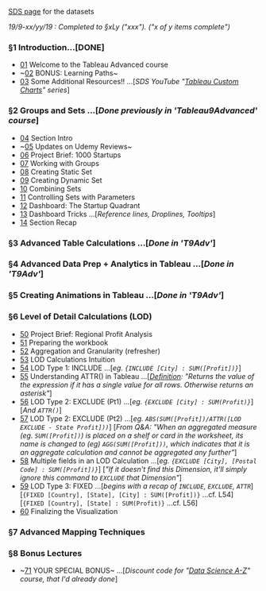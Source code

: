 [SDS page](https://www.superdatascience.com/pages/tableau-advanced) for the datasets

*19/9-xx/yy/19 : Completed to §xLy ("xxx"). ("x of y items complete")*


### §1 Introduction...[DONE]

* [01](https://www.udemy.com/tableau-2018-advanced/learn/lecture/11157778) Welcome to the Tableau Advanced course
* ~[02](https://www.udemy.com/tableau-2018-advanced/learn/lecture/14750398) BONUS: Learning Paths~
* [03]() Some Additional Resources!! ...[*SDS YouTube "[Tableau Custom Charts](https://www.youtube.com/playlist?list=PLE50-dh6JzC450Hn6EjPM238yZUPs-RQ1)" series*]


### §2 Groups and Sets ...[*Done previously in 'Tableau9Advanced' course*]

* [04](https://www.udemy.com/tableau-2018-advanced/learn/lecture/11157784) Section Intro
* ~[05](https://www.udemy.com/tableau-2018-advanced/learn/lecture/12498322) Updates on Udemy Reviews~
* [06](https://www.udemy.com/tableau-2018-advanced/learn/lecture/11157788) Project Brief: 1000 Startups
* [07]() Working with Groups
* [08]() Creating Static Set
* [09]() Creating Dynamic Set
* [10]() Combining Sets
* [11]() Controlling Sets with Parameters
* [12]() Dashboard: The Startup Quadrant
* [13]() Dashboard Tricks ...[*Reference lines, Droplines, Tooltips*]
* [14]() Section Recap


### §3 Advanced Table Calculations ...[*Done in 'T9Adv'*]


### §4 Advanced Data Prep + Analytics in Tableau ...[*Done in 'T9Adv'*]


### §5 Creating Animations in Tableau ...[*Done in 'T9Adv'*]


### §6 Level of Detail Calculations (LOD)

* [50](https://www.udemy.com/tableau-2018-advanced/learn/lecture/11157940) Project Brief: Regional Profit Analysis
* [51](https://www.udemy.com/tableau-2018-advanced/learn/lecture/11157942) Preparing the workbook
* [52](https://www.udemy.com/course/tableau-2018-advanced/learn/lecture/11157944) Aggregation and Granularity (refresher)
* [53](https://www.udemy.com/course/tableau-2018-advanced/learn/lecture/11157946) LOD Calculations Intuition
* [54](https://www.udemy.com/course/tableau-2018-advanced/learn/lecture/11157948) LOD Type 1: INCLUDE ...[*eg. `{INCLUDE [City] : SUM([Profit])}`*]
* [55](https://www.udemy.com/course/tableau-2018-advanced/learn/lecture/11157950) Understanding ATTR() in Tableau ...[*[Definition](https://help.tableau.com/current/pro/desktop/en-us/calculations_calculatedfields_aggregate_create.htm): "Returns the value of the expression if it has a single value for all rows. Otherwise returns an asterisk"*]
* [56](https://www.udemy.com/course/tableau-2018-advanced/learn/lecture/11157952) LOD Type 2: EXCLUDE (Pt1) ...[*eg. `{EXCLUDE [City] : SUM(Profit)}`*] [*And `ATTR()`*]
* [57](https://www.udemy.com/course/tableau-2018-advanced/learn/lecture/11157954) LOD Type 2: EXCLUDE (Pt2) ...[*eg. `ABS(SUM([Profit])/ATTR([LOD EXCLUDE - State Profit]))`*] [*From Q&A: "When an aggregated measure (eg. `SUM([Profit])`) is placed on a shelf or card in the worksheet, its name is changed to (eg) `AGG(SUM([Profit]))`, which indicates that it is an aggregate calculation and cannot be aggregated any further"*]
* [58](https://www.udemy.com/course/tableau-2018-advanced/learn/lecture/11157956) Multiple fields in an LOD Calculation ...[*eg. `{EXCLUDE [City], [Postal Code] : SUM([Profit])}`*] [*"If it doesn't find this Dimension, it'll simply ignore this command to `EXCLUDE` that Dimension"*]
* [59](https://www.udemy.com/course/tableau-2018-advanced/learn/lecture/11157958) LOD Type 3: FIXED ...[*begins with a recap of `INCLUDE`, `EXCLUDE`, `ATTR`*] [`{FIXED [Country], [State], [City] : SUM([Profit])}` ...cf. L54] [`{FIXED [Country], [State] : SUM(Profit)}` ...cf. L56]
* [60]() Finalizing the Visualization


### §7 Advanced Mapping Techniques


### §8 Bonus Lectures

* ~[71](https://www.udemy.com/tableau-2018-advanced/learn/lecture/15420306) YOUR SPECIAL BONUS~ ...[*Discount code for "[Data Science A-Z](https://www.udemy.com/datascience/)" course, that I'd already done*]



